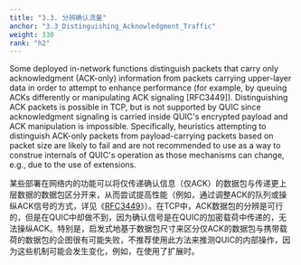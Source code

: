 ```yaml
---
title: "3.3. 分辨确认流量"
anchor: "3.3_Distinguishing_Acknowledgment_Traffic"
weight: 330
rank: "h2"
---
```


Some deployed in-network functions distinguish packets that carry only acknowledgment (ACK-only) information from packets carrying upper-layer data in order to attempt to enhance performance (for example, by queuing ACKs differently or manipulating ACK signaling [RFC3449]). Distinguishing ACK packets is possible in TCP, but is not supported by QUIC since acknowledgment signaling is carried inside QUIC's encrypted payload and ACK manipulation is impossible. Specifically, heuristics attempting to distinguish ACK-only packets from payload-carrying packets based on packet size are likely to fail and are not recommended to use as a way to construe internals of QUIC's operation as those mechanisms can change, e.g., due to the use of extensions.

某些部署在网络内的功能可以将仅传递确认信息（仅ACK）的数据包与传递更上层数据的数据包区分开来，从而尝试提高性能（例如，通过调整ACK的队列或操纵ACK信号的方式，详见《[RFC3449](https://www.rfc-editor.org/info/rfc3449)》）。在TCP中，ACK数据包的分辨是可行的，但是在QUIC中却做不到，因为确认信号是在QUIC的加密载荷中传递的，无法操纵ACK。特别是，启发式地基于数据包尺寸来区分仅ACK的数据包与携带载荷的数据包的企图很有可能失败，不推荐使用此方法来推测QUIC的内部操作，因为这些机制可能会发生变化，例如，在使用了扩展时。
